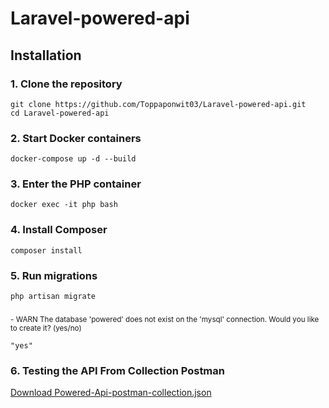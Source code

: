 
# Laravel-powered-api

## Installation

### 1. Clone the repository
    git clone https://github.com/Toppaponwit03/Laravel-powered-api.git
    cd Laravel-powered-api
    

### 2. Start Docker containers
    docker-compose up -d --build
    
### 3. Enter the PHP container
    docker exec -it php bash

### 4. Install Composer
    composer install

### 5. Run migrations
    php artisan migrate

###
   <small> - WARN The database 'powered' does not exist on the 'mysql' connection. Would you like to create it? (yes/no)</small>
    
    "yes"


### 6. Testing the API From Collection Postman

[Download Powered-Api-postman-collection.json](./Powered%20Api.postman_collection.json)




